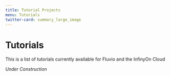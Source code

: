 ```yaml
---
title: Tutorial Projects
menu: Tutorials
twitter-card: summary_large_image
---
```


# Tutorials

This is a list of tutorials currently available for Fluvio and the InfinyOn Cloud

*Under Construction*
